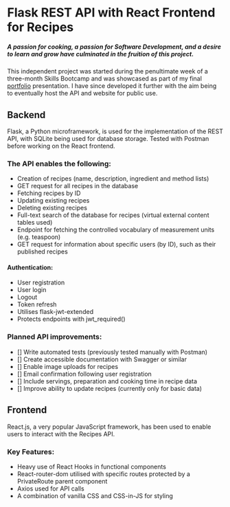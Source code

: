 # Flask REST API with React Frontend for Recipes

##### A passion for cooking, a passion for Software Development, and a desire to learn and grow have culminated in the fruition of this project.

This independent project was started during the penultimate week of a three-month Skills Bootcamp and was showcased as part of my final [portfolio](https://benlenton.co.uk/portfolio-home/static/home.html) presentation.
I have since developed it further with the aim being to eventually host the API and website for public use.

## Backend
Flask, a Python microframework, is used for the implementation of the REST API, with SQLite being used for database storage. Tested with Postman before working on the React frontend.

### The API enables the following:
 - Creation of recipes (name, description, ingredient and method lists)
 - GET request for all recipes in the database
 - Fetching recipes by ID
 - Updating existing recipes
 - Deleting existing recipes
 - Full-text search of the database for recipes (virtual external content tables used)
 - Endpoint for fetching the controlled vocabulary of measurement units (e.g. teaspoon)
 - GET request for information about specific users (by ID), such as their published recipes

  #### Authentication:
  - User registration
  - User login
  - Logout
  - Token refresh
  - Utilises flask-jwt-extended
  - Protects endpoints with jwt_required()
 
 ### Planned API improvements:
- [] Write automated tests (previously tested manually with Postman)
- [] Create accessible documentation with Swagger or similar
- [] Enable image uploads for recipes
- [] Email confirmation following user registration
- [] Include servings, preparation and cooking time in recipe data
- [] Improve ability to update recipes (currently only for basic data)

## Frontend
React.js, a very popular JavaScript framework, has been used to enable users to interact with the Recipes API.

### Key Features:
- Heavy use of React Hooks in functional components
- React-router-dom utilised with specific routes protected by a PrivateRoute parent component
- Axios used for API calls
- A combination of vanilla CSS and CSS-in-JS for styling

